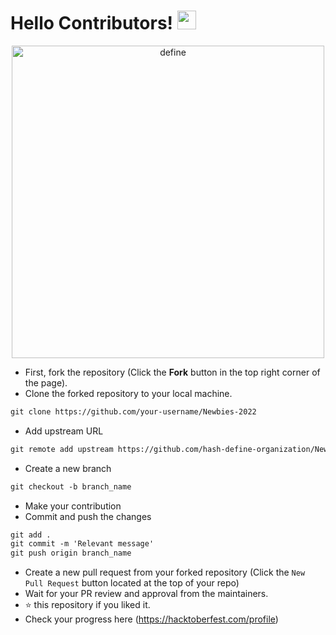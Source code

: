 #  <b>Hello Contributors! </b><img src="https://media.giphy.com/media/hvRJCLFzcasrR4ia7z/giphy.gif" width="30"> 
<p align="center">
  <a><img src="https://user-images.githubusercontent.com/72879445/193365981-3d975364-96a3-4c84-8ef0-dda42382d2c9.png" alt="define" width="500"></a>
</p>

* First, fork the repository (Click the <b><b>Fork</b></b> button in the top right corner of the page).
* Clone the forked repository to your local machine.

```markdown
git clone https://github.com/your-username/Newbies-2022
```

* Add upstream URL 
```markdown
git remote add upstream https://github.com/hash-define-organization/Newbies-2022.git
```

* Create a new branch

```markdown
git checkout -b branch_name
```

* Make your contribution
* Commit and push the changes

```markdown
git add .
git commit -m 'Relevant message'
git push origin branch_name
```

* Create a new pull request from your forked repository (Click the `New Pull Request` button located at the top of your repo)
* Wait for your PR review and approval from the maintainers.
* :star: this repository if you liked it.
* Check your progress here (https://hacktoberfest.com/profile)
